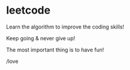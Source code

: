 # leetcode

Learn the algorithm to improve the coding skills!

Keep going & never give up!

The most important thing is to have fun!

/love
